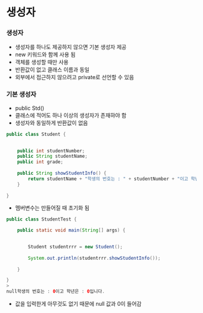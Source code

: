 # 생성자

### 생성자

- 생성자를 하나도 제공하지 않으면 기본 생성자 제공
- new 키워드와 함께 사용 됨
- 객체를 생성할 때만 사용
- 반환값이 없고 클래스 이름과 동일
- 외부에서 접근하지 않으려고 private로 선언할 수 있음

### 기본 생성자

- public Std()
- 클래스에 적어도 하나 이상의 생성자가 존재햐야 함
- 생성자와 동일하게 반환값이 없음

```java
public class Student {

	
	public int studentNumber;
	public String studentName;
	public int grade;
	
	public String showStudentInfo() {
		return studentName + "학생의 번호는 : " + studentNumber + "이고 학년은 : " + grade + "입니다.";
	}
	
}
```

- 멤버변수는 만들어질 때 초기화 됨

```java
public class StudentTest {

	public static void main(String[] args) {

		
		Student studentrrr = new Student();
		
		System.out.println(studentrrr.showStudentInfo());
		
	}

}
>
null학생의 번호는 : 0이고 학년은 : 0입니다.
```

- 값을 입력한게 아무것도 없기 때문에 null 값과 0이 들어감